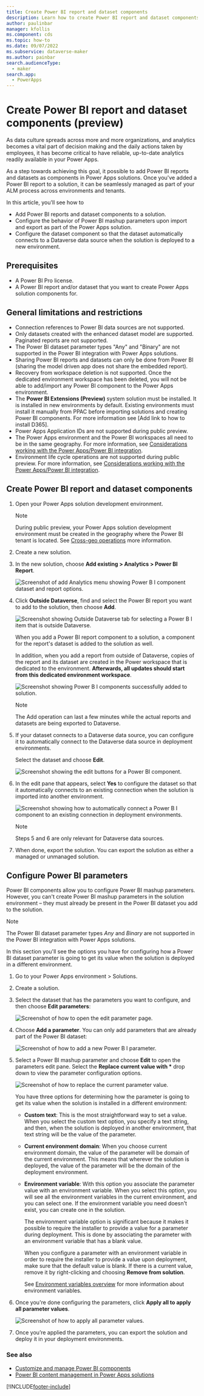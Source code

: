```yaml
---
title: Create Power BI report and dataset components
description: Learn how to create Power BI report and dataset components to use in PowerApps solutions.
author: paulinbar
manager: kfollis
ms.component: cds
ms.topic: how-to
ms.date: 09/07/2022
ms.subservice: dataverse-maker
ms.author: painbar
search.audienceType: 
  - maker
search.app: 
  - PowerApps
---
```

# Create Power BI report and dataset components (preview)

As data culture spreads across more and more organizations, and analytics becomes a vital part of decision making and the daily actions taken by employees, it has become critical to have reliable, up-to-date analytics readily available in your Power Apps.  

As a step towards achieving this goal, it possible to add Power BI reports and datasets as components in Power Apps solutions. Once you've added a Power BI report to a solution, it can be seamlessly managed as part of your ALM process across environments and tenants.

In this article, you'll see how to

* Add Power BI reports and dataset components to a solution.
* Configure the behavior of Power BI mashup parameters upon import and export as part of the Power Apps solution.
* Configure the dataset component so that the dataset automatically connects to a Dataverse data source when the solution is deployed to a new environment.

##  Prerequisites

* A Power BI Pro license.
* A Power BI report and/or dataset that you want to create Power Apps solution components for.

## General limitations and restrictions

* Connection references to Power BI data sources are not supported.
* Only datasets created with the enhanced dataset model are supported. Paginated reports are not supported.
* The Power BI dataset parameter types "Any" and "Binary" are not supported in the Power BI integration with Power Apps solutions.
* Sharing Power BI reports and datasets can only be done from Power BI (sharing the model driven app does not share the embedded report).
* Recovery from workspace deletion is not supported. Once the dedicated environment workspace has been deleted, you will not be able to add/import any Power BI component to the Power Apps environment.
* The **Power BI Extensions (Preview)** system solution must be installed. It is installed in new environments by default. Existing environments must install it manually from PPAC before importing solutions and creating Power BI components. For more information see [Add link to how to install D365].
* Power Apps Application IDs are not supported during public preview.
* The Power Apps environment and the Power BI workspaces all need to be in the same geography. For more information, see [Considerations working with the Power Apps/Power BI integration](/power-bi/collaborate-share/power-apps-power-bi-integration-considerations).
* Environment life cycle operations are not supported during public preview. For more information, see [Considerations working with the Power Apps/Power BI integration](/power-bi/collaborate-share/power-apps-power-bi-integration-considerations).  

## Create Power BI report and dataset components

1. Open your Power Apps solution development environment.
    > [!NOTE]
    > During public preview, your Power Apps solution development environment must be created in the geography where the Power BI tenant is located. See [Cross-geo operations](/power-bi/collaborate-share/service-powerbi-powerapps-integration#cross-geo-operations) more information. 

1. Create a new solution.

1. In the new solution, choose **Add existing > Analytics > Power BI Report**.

    ![Screenshot of add Analytics menu showing Power B I component dataset and report options.](./media/create-edit-powerbi-report-dataset-components/create-power-bi-components.png)

1. Click **Outside Dataverse**, find and select the Power BI report you want to add to the solution, then choose **Add**. 

    ![Screenshot showing Outside Dataverse tab for selecting a Power B I item that is outside Dataverse.](./media/create-edit-powerbi-report-dataset-components/add-existing-power-bi-report.png)

    When you add a Power BI report component to a solution, a component for the report's dataset is added to the solution as well.  

    In addition, when you add a report from outside of Dataverse, copies of the report and its dataset are created in the Power workspace that is dedicated to the environment. **Afterwards, all updates should start from this dedicated environment workspace**.

    ![Screenshot showing Power B I components successfully added to solution.](./media/create-edit-powerbi-report-dataset-components/power-bi-components-exported-to-dataverse.png)

    > [!NOTE]
    > The Add operation can last a few minutes while the actual reports and datasets are being exported to Dataverse.

1. If your dataset connects to a Dataverse data source, you can configure it to automatically connect to the Dataverse data source in deployment environments. 

    Select the dataset and choose **Edit**.

    ![Screenshot showing the edit buttons for a Power BI component.](./media/create-edit-powerbi-report-dataset-components/edit-power-bi-components.png)

1. In the edit pane that appears, select **Yes** to configure the dataset so that it automatically connects to an existing connection when the solution is imported into another environment.

    ![Screenshot showing how to automatically connect a Power B I component to an existing connection in deployment environments.](./media/create-edit-powerbi-report-dataset-components/connect-component-to-existing-connection.png)

    > [!NOTE]
    > Steps 5 and 6 are only relevant for Dataverse data sources.

1. When done, export the solution. You can export the solution as either a managed or unmanaged solution.

## Configure Power BI parameters

Power BI components allow you to configure Power BI mashup parameters. However, you can't create Power BI mashup parameters in the solution environment – they must already be present in the Power BI dataset you add to the solution. 

> [!NOTE]
> The Power BI dataset parameter types *Any* and *Binary* are not supported in the Power BI integration with Power Apps solutions. 

In this section you'll see the options you have for configuring how a Power BI dataset parameter is going to get its value when the solution is deployed in a different environment.

1. Go to your Power Apps environment > Solutions.

1. Create a solution.

1. Select the dataset that has the parameters you want to configure, and then choose **Edit parameters**:

    ![Screenshot of how to open the edit parameter page.](./media/create-edit-powerbi-report-dataset-components/open-edit-parameters-page.png)

1. Choose **Add a parameter**. You can only add parameters that are already part of the Power BI dataset:

    ![Screenshot of how to add a new Power B I parameter.](./media/create-edit-powerbi-report-dataset-components/add-new-power-bi-parameter.png)

1. Select a Power BI mashup parameter and choose **Edit** to open the parameters edit pane. Select the **Replace current value with \*** drop down to view the parameter configuration options.

    ![Screenshot of how to replace the current parameter value.](./media/create-edit-powerbi-report-dataset-components/replace-current-parameter-value.png)

    You have three options for determining how the parameter is going to get its value when the solution is installed in a different environment:  

    * **Custom text**: This is the most straightforward way to set a value. When you select the custom text option, you specify a text string, and then, when the solution is deployed in another environment, that text string will be the value of the parameter. 

    * **Current environment domain**: When you choose current environment domain, the value of the parameter will be domain of the current environment. This means that wherever the solution is deployed, the value of the parameter will be the domain of the deployment environment. 

    * **Environment variable**: With this option you associate the parameter value with an environment variable. When you select this option, you will see all the environment variables in the current environment, and you can select one. If the environment variable you need doesn't exist, you can create one in the solution. 

        The environment variable option is significant because it makes it possible to require the installer to provide a value for a parameter during deployment. This is done by associating the parameter with an environment variable that has a blank value. 

        When you configure a parameter with an environment variable in order to require the installer to provide a value upon deployment, make sure that the default value is blank. If there is a current value, remove it by right-clicking and choosing **Remove from solution**. 

        See [Environment variables overview](../data-platform/environmentvariables.md) for more information about environment variables. 

1. Once you're done configuring the parameters, click **Apply all to apply all parameter values**. 
 
    ![Screenshot of how to apply all parameter values.](./media/create-edit-powerbi-report-dataset-components/apply-all-parameter-values.png)

1. Once you’re applied the parameters, you can export the solution and deploy it in your deployment environments.

### See also

* [Customize and manage Power BI components](../data-platform/customize-manage-powerbi-components.md)
* [Power BI content management in Power Apps solutions](./powerr-bi-content-management-power-apps-solutions.md)


[!INCLUDE[footer-include](../../includes/footer-banner.md)]